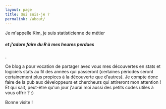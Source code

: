 ```yaml
---
layout: page
title: Qui suis-je ?
permalink: /about/
---
```


<p>Je m'appelle Kim, je suis statisticienne de métier <h5>et j'adore faire du R à mes heures perdues</h5>.</p>

<p>Ce blog a pour vocation de partager avec vous mes découvertes en stats et logiciels stats au fil des années qui passeront (certaines périodes seront certainement plus propices à la découverte que d'autres). Je compte donc faire de la pub aux développeurs et chercheurs qui attireront mon attention ! Et qui sait, peut-être qu'un jour j'aurai moi aussi des petits codes utiles à vous offrir ? :)</p>

<p>Bonne visite !</p>
